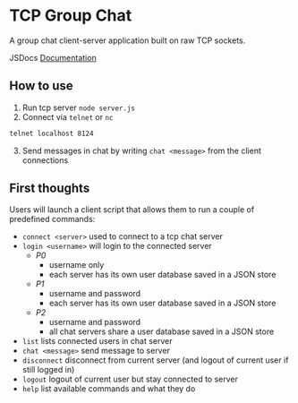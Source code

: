 # TCP Group Chat

A group chat client-server application built on raw TCP sockets.

JSDocs [Documentation](https://ethan-arrowood.github.io/tcp-group-chat)

## How to use
1. Run tcp server `node server.js`
2. Connect via `telnet` or `nc`
```bash
telnet localhost 8124
```
3. Send messages in chat by writing `chat <message>` from the client connections

## First thoughts
Users will launch a client script that allows them to run a couple of predefined commands:
- `connect <server>` used to connect to a tcp chat server
- `login <username>` will login to the connected server
  - _P0_ 
    - username only
    - each server has its own user database saved in a JSON store
  - _P1_
    - username and password
    - each server has its own user database saved in a JSON store
  - _P2_
    - username and password
    - all chat servers share a user database saved in a JSON store
- `list` lists connected users in chat server
- `chat <message>` send message to server
- `disconnect` disconnect from current server (and logout of current user if still logged in)
- `logout` logout of current user but stay connected to server
- `help` list available commands and what they do